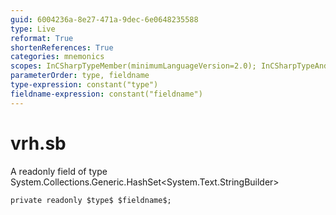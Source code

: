 ```yaml
---
guid: 6004236a-8e27-471a-9dec-6e0648235588
type: Live
reformat: True
shortenReferences: True
categories: mnemonics
scopes: InCSharpTypeMember(minimumLanguageVersion=2.0); InCSharpTypeAndNamespace(minimumLanguageVersion=2.0)
parameterOrder: type, fieldname
type-expression: constant("type")
fieldname-expression: constant("fieldname")
---
```


# vrh.sb

A readonly field of type System.Collections.Generic.HashSet<System.Text.StringBuilder>

```
private readonly $type$ $fieldname$;
```
